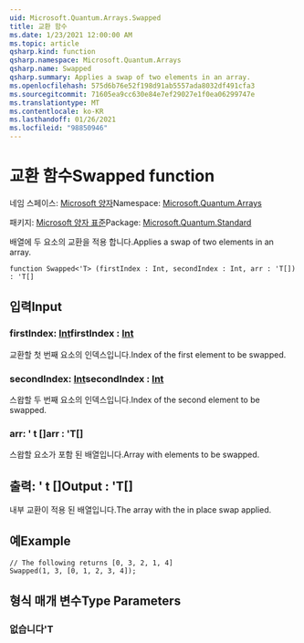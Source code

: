 ```yaml
---
uid: Microsoft.Quantum.Arrays.Swapped
title: 교환 함수
ms.date: 1/23/2021 12:00:00 AM
ms.topic: article
qsharp.kind: function
qsharp.namespace: Microsoft.Quantum.Arrays
qsharp.name: Swapped
qsharp.summary: Applies a swap of two elements in an array.
ms.openlocfilehash: 575d6b76e52f198d91ab5557ada8032df491cfa3
ms.sourcegitcommit: 71605ea9cc630e84e7ef29027e1f0ea06299747e
ms.translationtype: MT
ms.contentlocale: ko-KR
ms.lasthandoff: 01/26/2021
ms.locfileid: "98850946"
---
```

# <a name="swapped-function"></a><span data-ttu-id="0c7d1-102">교환 함수</span><span class="sxs-lookup"><span data-stu-id="0c7d1-102">Swapped function</span></span>

<span data-ttu-id="0c7d1-103">네임 스페이스: [Microsoft 양자](xref:Microsoft.Quantum.Arrays)</span><span class="sxs-lookup"><span data-stu-id="0c7d1-103">Namespace: [Microsoft.Quantum.Arrays](xref:Microsoft.Quantum.Arrays)</span></span>

<span data-ttu-id="0c7d1-104">패키지: [Microsoft 양자 표준](https://nuget.org/packages/Microsoft.Quantum.Standard)</span><span class="sxs-lookup"><span data-stu-id="0c7d1-104">Package: [Microsoft.Quantum.Standard](https://nuget.org/packages/Microsoft.Quantum.Standard)</span></span>


<span data-ttu-id="0c7d1-105">배열에 두 요소의 교환을 적용 합니다.</span><span class="sxs-lookup"><span data-stu-id="0c7d1-105">Applies a swap of two elements in an array.</span></span>

```qsharp
function Swapped<'T> (firstIndex : Int, secondIndex : Int, arr : 'T[]) : 'T[]
```


## <a name="input"></a><span data-ttu-id="0c7d1-106">입력</span><span class="sxs-lookup"><span data-stu-id="0c7d1-106">Input</span></span>

### <a name="firstindex--int"></a><span data-ttu-id="0c7d1-107">firstIndex: [Int](xref:microsoft.quantum.lang-ref.int)</span><span class="sxs-lookup"><span data-stu-id="0c7d1-107">firstIndex : [Int](xref:microsoft.quantum.lang-ref.int)</span></span>

<span data-ttu-id="0c7d1-108">교환할 첫 번째 요소의 인덱스입니다.</span><span class="sxs-lookup"><span data-stu-id="0c7d1-108">Index of the first element to be swapped.</span></span>


### <a name="secondindex--int"></a><span data-ttu-id="0c7d1-109">secondIndex: [Int](xref:microsoft.quantum.lang-ref.int)</span><span class="sxs-lookup"><span data-stu-id="0c7d1-109">secondIndex : [Int](xref:microsoft.quantum.lang-ref.int)</span></span>

<span data-ttu-id="0c7d1-110">스왑할 두 번째 요소의 인덱스입니다.</span><span class="sxs-lookup"><span data-stu-id="0c7d1-110">Index of the second element to be swapped.</span></span>


### <a name="arr--t"></a><span data-ttu-id="0c7d1-111">arr: ' t []</span><span class="sxs-lookup"><span data-stu-id="0c7d1-111">arr : 'T[]</span></span>

<span data-ttu-id="0c7d1-112">스왑할 요소가 포함 된 배열입니다.</span><span class="sxs-lookup"><span data-stu-id="0c7d1-112">Array with elements to be swapped.</span></span>



## <a name="output--t"></a><span data-ttu-id="0c7d1-113">출력: ' t []</span><span class="sxs-lookup"><span data-stu-id="0c7d1-113">Output : 'T[]</span></span>

<span data-ttu-id="0c7d1-114">내부 교환이 적용 된 배열입니다.</span><span class="sxs-lookup"><span data-stu-id="0c7d1-114">The array with the in place swap applied.</span></span>

## <a name="example"></a><span data-ttu-id="0c7d1-115">예</span><span class="sxs-lookup"><span data-stu-id="0c7d1-115">Example</span></span>

```qsharp
// The following returns [0, 3, 2, 1, 4]
Swapped(1, 3, [0, 1, 2, 3, 4]);
```

## <a name="type-parameters"></a><span data-ttu-id="0c7d1-116">형식 매개 변수</span><span class="sxs-lookup"><span data-stu-id="0c7d1-116">Type Parameters</span></span>

### <a name="t"></a><span data-ttu-id="0c7d1-117">없습니다</span><span class="sxs-lookup"><span data-stu-id="0c7d1-117">'T</span></span>

